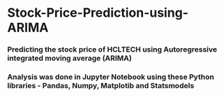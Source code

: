 # Stock-Price-Prediction-using-ARIMA

### Predicting the stock price of HCLTECH using Autoregressive integrated moving average (ARIMA)

### Analysis was done in Jupyter Notebook using these Python libraries - Pandas, Numpy, Matplotib and Statsmodels
